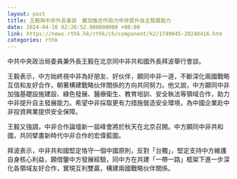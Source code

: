 ```yaml
---
layout: post
title: 王毅與中非外長會談　冀加強合作助力中非提升自主發展能力
date: 2024-04-16 02:26:52.000000000 +08:00
link: https://news.rthk.hk/rthk/ch/component/k2/1749045-20240416.htm
categories: rthk
---
```


中共中央政治局委員兼外長王毅在北京同中非共和國外長拜波舉行會談。

王毅表示，中方始終視中非為好朋友、好伙伴，願同中非一道，不斷深化兩國戰略互信和友好合作，朝著構建戰略伙伴關係的方向共同努力。他又說，中方願同中非加強基礎設施建設、綠色發展、醫療衛生、教育培訓、安全執法等領域合作，助力中非提升自主發展能力。希望中非採取更有力措施營造安全環境，為中國企業赴中非投資興業提供安全保障。

王毅又強調，中非合作論壇新一屆峰會將於秋天在北京召開。中方願同中非共和國，共同擘畫新時代中非合作的宏偉藍圖。

拜波表示，中非共和國堅定恪守一個中國原則，反對「台獨」，堅定支持中方維護自身核心利益，願借鑒中方發展經驗，同中方在共建「一帶一路」框架下進一步深化各領域友好合作，實現互利雙贏，構建兩國戰略伙伴關係。
